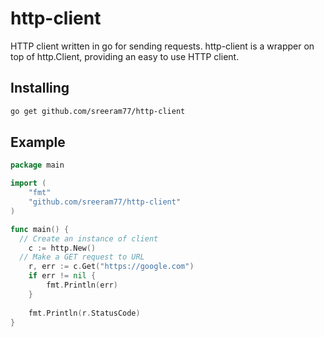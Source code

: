 # http-client

HTTP client written in go for sending requests. http-client is a wrapper on top of http.Client, providing an easy to use HTTP client.

## Installing
```sh
go get github.com/sreeram77/http-client
```

## Example
```go
package main

import (
	"fmt"
	"github.com/sreeram77/http-client"
)

func main() {
  // Create an instance of client
	c := http.New()
  // Make a GET request to URL
	r, err := c.Get("https://google.com")
	if err != nil {
		fmt.Println(err)
	}
	
	fmt.Println(r.StatusCode)
}
```

